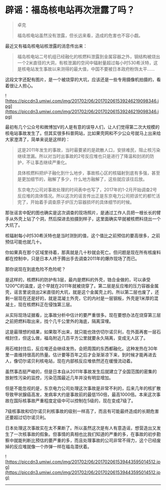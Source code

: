 # 辟谣：福岛核电站再次泄露了吗？

> 卓克
> 
> 福岛核电站虽然没有泄露，但长远来看，造成的危害也不容小觑。

最近又有福岛核电站核泄露的消息传出来：

> 福岛核电站二号机组已经融化的核燃料泄露到金属容器之外，钢结构被烧出一个2米直径的大洞，有核泄漏的空间中辐射量超过每小时530希沃特，这是核电站发生事故以来测得的最大值，中国不要被日本政府粉饰太平……

这段文字还配有图片，是一个被烧穿的大坑，应该还是一些专用摄像机拍摄的，看着很让人担心。

![https://piccdn3.umiwi.com/img/201702/06/201702061539246219098346.jpg](https://piccdn3.umiwi.com/img/201702/06/201702061539246219098346.jpg)

最初有几个公众号和微博加V的人是有意的误导人们，让人们觉得第二次大规模的核电站事故发生了。但其实很多科普网站，比如果壳网和不少公众号就马上出来给大家澄清了，简单来说是这样的：

> 这是2011年发生的事故，当时最要紧的是疏散人口，安排难民，阻止核污染继续泄漏。所以对当时出事故的2号反应堆也只是进行了降温和封闭的防护，不让事态继续严重化。
> 
> 
> 
> 具体核燃料把炉子融化到什么地步，事故核心区的核辐射到底有多强，甚至是更加细节的，融解了多少，什么地方融解了，这些就应该往后放。
> 
> 
> 
> 东京电力公司对事故处理的时间表中也写了，2017年的1-2月开始调查2号反应堆的具体情况。所以这次的谣言传出正是东京电力公司把该忙的都忙活完了，开始着手调查原子炉压力容器损坏的具体细节的时候。

那张谣言中配的图也确实是这次调查的现场照片，是通过工作人员把一根长长的臂手从外壳上钻了个洞，然后探进去拍摄到样子，这里面确实早就被核燃料烧出一个大坑了。

核辐射每小时530希沃特也是当时测到的值，这个值比之前预估的要高很多，之前预估可能也就几十。

你如果真在那个区域里待着，那真就是几十秒就会死亡。但问题是现在所有核废料都在控制中，只是日本人终于腾出手去调查2011年的爆炸现场了而已。

那你说现在到底危险不危险呢？

是这样的，核燃料的防护有3层，最内是燃料的外壳，锆合金做的，可以承受1200℃的温度，这个早就在2011年就被烧穿了。第二层是反应堆的压力容器金属壳，谣言里说烧出2米直径的大坑，就是这个金属壳上的。所以第二层也废了，还剩一层现在还是好的，就是混凝土外壳，它的内衬是一层钢板，外壳是1米厚的混凝土，现在核燃料正在侵蚀第三层。

从实际现场证据看，比事故分析中估计的要严重很多。现在要想办法在烧穿第三层之前把燃料取出来，找个几千公里外的海底，隔离深埋。

这是最理想的结果，如果取不出来，就只能也效仿切尔诺贝利，在外面再套一层石棺封住，但这么做，福岛附近几百平方公里就要永久隔离，变成无人区了。

用石棺封住后，反应堆还会继续发热，会把周围的东西都融化。这种发热在30年里一直维持很高的热量。估计要等百年之后才会渐渐凉下来，到时候才能再进去人，像切尔诺贝利核电站，现在内部核反应堆依然还在缓慢流动着。

虽然事态挺严峻的，但是日本自从2011年事故发生后就建立了全国范围的密集的放射性污染的监控，污染范围最近几年并没有明显增加。

但是不能忽视的是，东京电力公司处理这次事故是非常不利的，后来几年的核扩散导致甲状腺癌高发，发病率大约是事故前的最低150倍，最高1000倍。本来这次事故在国际核事故严重程度定级中可以控制在5级的，现在变成7级了。

7级核事故和切尔诺贝利核事故的级别一样高了，而且有可能最终造成的长期危害还要超过切尔诺贝利。

日本处理这次事故实在太不果断了。所以虽然这次是有人有意造谣，想营造出又发生了一次核事故的假象。但事情的真相也比我们知道的严重的多，在事故的初步勘察中就能判断比预估的要严重的多，而且处理事故的公司非常不得力，这个已经废掉的反应堆就像一个炸弹一样在福岛潜伏着。

![https://piccdn3.umiwi.com/img/201702/06/201702061539443595014512.jpg](https://piccdn3.umiwi.com/img/201702/06/201702061539443595014512.jpg)

---
